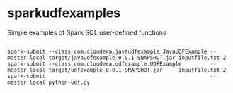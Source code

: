 # sparkudfexamples
Simple examples of Spark SQL user-defined functions

<code>
spark-submit --class com.cloudera.javaudfexample.JavaUDFExample --master local target/javaudfexample-0.0.1-SNAPSHOT.jar inputfile.txt 2
spark-submit --class com.cloudera.udfexample.UDFExample         --master local target/udfexample-0.0.1-SNAPSHOT.jar     inputfile.txt 2
spark-submit                                                    --master local python-udf.py
</code>
